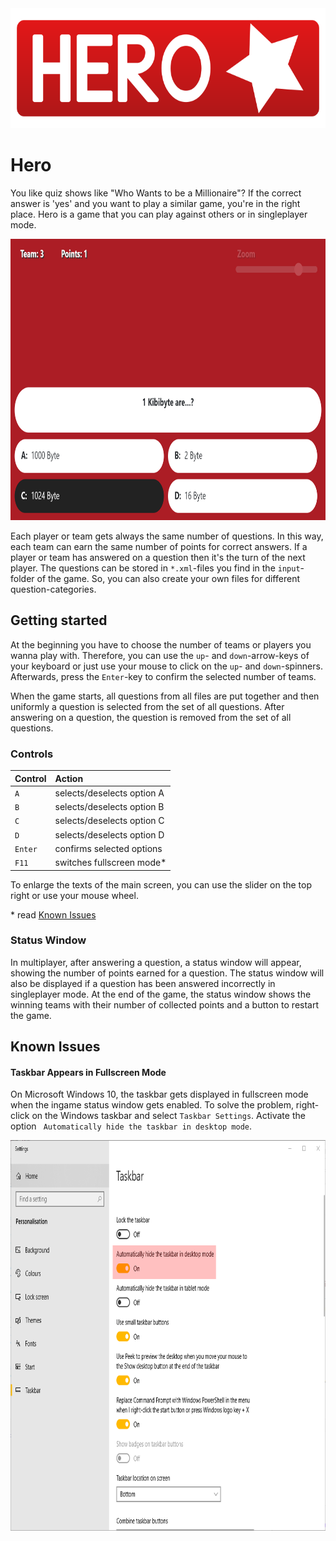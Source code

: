 <img src="https://github.com/AlexanderMattheis/hero/blob/master/hero_full.png" width="576" height="192">

# Hero

You like quiz shows like "Who Wants to be a Millionaire"? If the correct answer is 'yes' and you want to play a similar game, you're in the right place. Hero is a game that you can play against others or in singleplayer mode.

<img src="https://github.com/AlexanderMattheis/hero/blob/master/pics/ingame.png" width="800" height="450">

Each player or team gets always the same number of questions. 
In this way, each team can earn the same number of points for correct answers.
If a player or team has answered on a question then it's the turn of the next player.
The questions can be stored in ``*.xml``-files you find 
in the ``input``-folder of the game. So, you can also create your own files
for different question-categories.

## Getting started

At the beginning you have to choose the number of teams or players 
you wanna play with. Therefore, you can use the ``up``- 
and ``down``-arrow-keys of your keyboard or just use your mouse to click 
on the ``up``- and ``down``-spinners. Afterwards, 
press the ``Enter``-key to confirm the selected number of teams.

When the game starts, all questions from all files are put together
and then uniformly a question is selected from the set of all questions.
After answering on a question, the question is removed from the set 
of all questions.

### Controls

| Control   | Action                     |
|:--------- |:-------------------------- |
| ``A``     | selects/deselects option A |
| ``B``     | selects/deselects option B |
| ``C``     | selects/deselects option C |
| ``D``     | selects/deselects option D |
| ``Enter`` | confirms selected options  |
| ``F11``   | switches fullscreen mode*  |

To enlarge the texts of the main screen, you can use the slider on the top right or use your mouse wheel.

\* read [Known Issues](#known-issues)

### Status Window

In multiplayer, after answering a question, a status window will appear, showing the number of points earned for a question. The status window will also be displayed if a question has been answered incorrectly in singleplayer mode. At the end of the game, the status window shows the winning teams with their number of collected points and a button to restart the game.

## Known Issues

#### Taskbar Appears in Fullscreen Mode

On Microsoft Windows 10, the taskbar gets displayed in fullscreen mode when the ingame status window gets enabled. To solve the problem, right-click on the Windows taskbar and select ``Taskbar Settings``. Activate the option `` Automatically hide the taskbar in desktop mode``.

<img src="https://github.com/AlexanderMattheis/hero/blob/master/pics/activate_auto_hide_in_desktop_mode.PNG" width="800" height="625">
